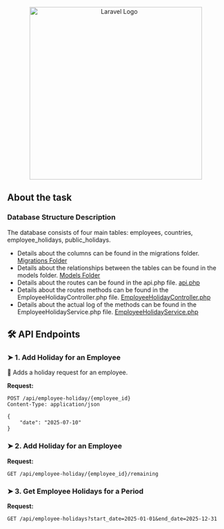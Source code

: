 <p align="center"><a href="https://laravel.com" target="_blank"><img src="https://raw.githubusercontent.com/laravel/art/master/logo-lockup/5%20SVG/2%20CMYK/1%20Full%20Color/laravel-logolockup-cmyk-red.svg" width="400" alt="Laravel Logo"></a></p>

## About the task

### Database Structure Description
The database consists of four main tables: employees, countries, employee_holidays, public_holidays.

- Details about the columns can be found in the migrations folder. [Migrations Folder](./database/migrations/)
- Details about the relationships between the tables can be found in the models folder. [Models Folder](./app/Models/)
- Details about the routes can be found in the api.php file. [api.php](./routes/api.php)
- Details about the routes methods can be found in the EmployeeHolidayController.php file. [EmployeeHolidayController.php](./app/Http/Controllers/EmployeeHolidayController.php)
- Details about the actual log of the methods can be found in the EmployeeHolidayService.php file. [EmployeeHolidayService.php](./app/Services/EmployeeHolidayService.php)


## 🛠 API Endpoints

### ➤ **1. Add Holiday for an Employee**
📌 Adds a holiday request for an employee.

**Request:**
```http
POST /api/employee-holiday/{employee_id}
Content-Type: application/json

{
    "date": "2025-07-10"
}
```

### ➤ **2. Add Holiday for an Employee**

**Request:**
```http
GET /api/employee-holiday/{employee_id}/remaining
```

### ➤ **3. Get Employee Holidays for a Period**

**Request:**
```http
GET /api/employee-holidays?start_date=2025-01-01&end_date=2025-12-31
```

